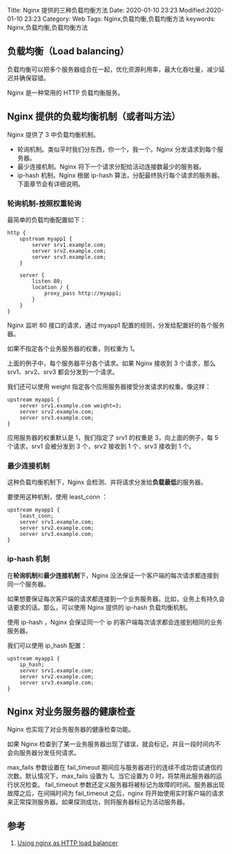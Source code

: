 Title: Nginx 提供的三种负载均衡方法
Date: 2020-01-10 23:23
Modified:2020-01-10 23:23
Category: Web
Tags: Nginx,负载均衡,负载均衡方法
keywords: Nginx,负载均衡,负载均衡方法

## 负载均衡（Load balancing）

负载均衡可以把多个服务器组合在一起，优化资源利用率，最大化吞吐量，减少延迟并确保容错。

Nginx 是一种常用的 HTTP 负载均衡服务。

## Nginx 提供的负载均衡机制（或者叫方法）

Nginx 提供了 3 中负载均衡机制。

- 轮询机制。类似平时我们分东西，你一个，我一个。Nginx 分发请求到每个服务器。
- 最少连接机制。Nginx 将下一个请求分配给活动连接数最少的服务器。
- ip-hash 机制。Nginx 根据 ip-hash 算法，分配最终执行每个请求的服务器。下面章节会有详细说明。

### 轮询机制-按照权重轮询

最简单的负载均衡配置如下：

    http {
        upstream myapp1 {
            server srv1.example.com;
            server srv2.example.com;
            server srv3.example.com;
        }

        server {
            listen 80;
            location / {
                proxy_pass http://myapp1;
            }
        }
    }

Nginx 监听 80 接口的请求，通过 myapp1 配置的规则，分发给配置好的各个服务器。

如果不指定各个业务服务器的权重，则权重为 1。

上面的例子中，每个服务器平分各个请求。如果 Nginx 接收到 3 个请求，那么 srv1、srv2、srv3 都会分发到一个请求。

我们还可以使用 weight 指定各个应用服务器接受分发请求的权重。像这样：

    upstream myapp1 {
        server srv1.example.com weight=3;
        server srv2.example.com;
        server srv3.example.com;
    }

应用服务器的权重默认是 1，我们指定了 srv1 的权重是 3，向上面的例子，每 5 个请求，srv1 会被分发到 3 个，srv2 接收到 1 个，srv3 接收到 1 个。

### 最少连接机制

这种负载均衡机制下，Nginx 会检测、并将请求分发给**负载最低**的服务器。

要使用这种机制，使用 least_conn ：

    upstream myapp1 {
        least_conn;
        server srv1.example.com;
        server srv2.example.com;
        server srv3.example.com;
    }

### ip-hash 机制

在**轮询机制**和**最少连接机制**下，Nginx 没法保证一个客户端的每次请求都连接到同一个服务器。

如果想要保证每次客户端的请求都连接到一个业务服务器。比如，业务上有持久会话要求的话。那么，可以使用 Nginx 提供的 ip-hash 负载均衡机制。

使用 ip-hash ，Nginx 会保证同一个 ip 的客户端每次请求都会连接到相同的业务服务器。

我们可以使用 ip_hash 配置：

    upstream myapp1 {
        ip_hash;
        server srv1.example.com;
        server srv2.example.com;
        server srv3.example.com;
    }

## Nginx 对业务服务器的健康检查

Nginx 也实现了对业务服务器的健康检查功能。

如果 Nginx 检查到了某一业务服务器出现了错误，就会标记，并且一段时间内不会向服务器分发任何请求。

max_fails 参数设置在 fail_timeout 期间应与服务器进行的连续不成功尝试通信的次数。默认情况下，max_fails 设置为 1。当它设置为 0 时，将禁用此服务器的运行状况检查。 fail_timeout 参数还定义服务器将被标记为故障的时间。服务器出现故障之后，在间隔时间为 fail_timeout 之后，nginx 将开始使用实时客户端的请求来正常探测服务器。如果探测成功，则将服务器标记为活动服务器。

## 参考

1. [Using nginx as HTTP load balancer](https://nginx.org/en/docs/http/load_balancing.html)
